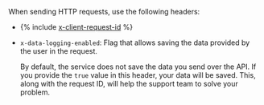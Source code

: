 When sending HTTP requests, use the following headers:

* {% include [x-client-request-id](x-client-request-id.md) %}
* `x-data-logging-enabled`: Flag that allows saving the data provided by the user in the request.

    By default, the service does not save the data you send over the API. If you provide the `true` value in this header, your data will be saved. This, along with the request ID, will help the support team to solve your problem.